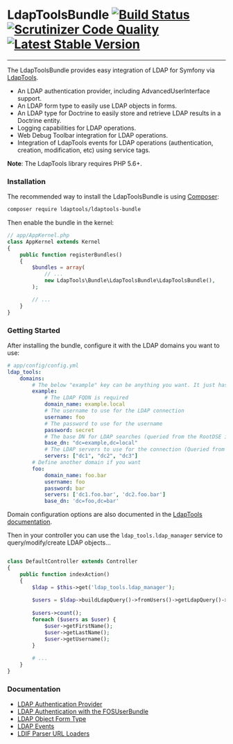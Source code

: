 # LdapToolsBundle [![Build Status](https://travis-ci.org/ldaptools/ldaptools-bundle.svg)](https://travis-ci.org/ldaptools/ldaptools-bundle) [![Scrutinizer Code Quality](https://scrutinizer-ci.com/g/ldaptools/ldaptools-bundle/badges/quality-score.png?b=master)](https://scrutinizer-ci.com/g/ldaptools/ldaptools-bundle/?branch=master) [![Latest Stable Version](https://poser.pugx.org/ldaptools/ldaptools-bundle/v/stable.svg)](https://packagist.org/packages/ldaptools/ldaptools-bundle)
-----------

The LdapToolsBundle provides easy integration of LDAP for Symfony via [LdapTools](https://github.com/ldaptools/ldaptools).

* An LDAP authentication provider, including AdvancedUserInterface support.
* An LDAP form type to easily use LDAP objects in forms.
* An LDAP type for Doctrine to easily store and retrieve LDAP results in a Doctrine entity.
* Logging capabilities for LDAP operations.
* Web Debug Toolbar integration for LDAP operations.
* Integration of LdapTools events for LDAP operations (authentication, creation, modification, etc) using service tags.

**Note**: The LdapTools library requires PHP 5.6+.

### Installation

The recommended way to install the LdapToolsBundle is using [Composer](http://getcomposer.org/download/):

```bash
composer require ldaptools/ldaptools-bundle
```

Then enable the bundle in the kernel:

```php
// app/AppKernel.php
class AppKernel extends Kernel
{
    public function registerBundles()
    {
        $bundles = array(
            // ...
            new LdapTools\Bundle\LdapToolsBundle\LdapToolsBundle(),
        );

        // ...
    }
}
```

### Getting Started

After installing the bundle, configure it with the LDAP domains you want to use:

```yaml
# app/config/config.yml
ldap_tools:
    domains:
        # The below "example" key can be anything you want. It just has to be a unique name for the YML config.
        example:
            # The LDAP FQDN is required
            domain_name: example.local
            # The username to use for the LDAP connection
            username: foo
            # The password to use for the username
            password: secret
            # The base DN for LDAP searches (queried from the RootDSE if not provided)
            base_dn: "dc=example,dc=local"
            # The LDAP servers to use for the connection (Queried from DNS if not provided)
            servers: ["dc1", "dc2", "dc3"]
        # Define another domain if you want
        foo:
            domain_name: foo.bar
            username: foo
            password: bar
            servers: ['dc1.foo.bar', 'dc2.foo.bar']
            base_dn: 'dc=foo,dc=bar'
```

Domain configuration options are also documented in the [LdapTools documentation](https://github.com/ldaptools/ldaptools/blob/master/docs/en/reference/Main-Configuration.md#domain-section).

Then in your controller you can use the `ldap_tools.ldap_manager` service to query/modify/create LDAP objects...

```php

class DefaultController extends Controller
{
    public function indexAction()
    {
        $ldap = $this->get('ldap_tools.ldap_manager');
        
        $users = $ldap->buildLdapQuery()->fromUsers()->getLdapQuery()->getResult();
        
        $users->count();
        foreach ($users as $user) {
            $user->getFirstName();
            $user->getLastName();
            $user->getUsername();
        }
        
        # ...
    }
}
```

### Documentation

* [LDAP Authentication Provider](/Resources/doc/LDAP-Authentication-Provider.md)
* [LDAP Authentication with the FOSUserBundle](/Resources/doc/LDAP-Authentication-With-The-FOSUserBundle.md)
* [LDAP Object Form Type](/Resources/doc/LDAP-Object-Form-Type.md)
* [LDAP Events](/Resources/doc/LDAP-Events.md)
* [LDIF Parser URL Loaders](/Resources/doc/LDIF-Parser-URL-Loaders.md)
